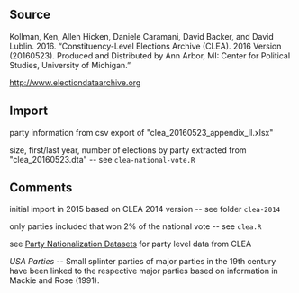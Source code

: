 ## Source

Kollman, Ken, Allen Hicken, Daniele Caramani, David Backer, and David Lublin. 2016. “Constituency-Level Elections Archive (CLEA). 2016 Version (20160523). Produced and Distributed by Ann Arbor, MI: Center for Political Studies, University of Michigan.”

http://www.electiondataarchive.org


## Import

party information from csv export of "clea_20160523_appendix_II.xlsx"

size, first/last year, number of elections by party extracted from "clea_20160523.dta" -- see `clea-national-vote.R`


## Comments

initial import in 2015 based on CLEA 2014 version -- see folder `clea-2014`

only parties included that won 2% of the national vote -- see `clea.R`

see [Party Nationalization Datasets](http://www.electiondataarchive.org/datacenter.html) for party level data from CLEA

_USA Parties_ -- Small splinter parties of major parties in the 19th century have been linked to the respective major parties based on information in Mackie and Rose (1991).
